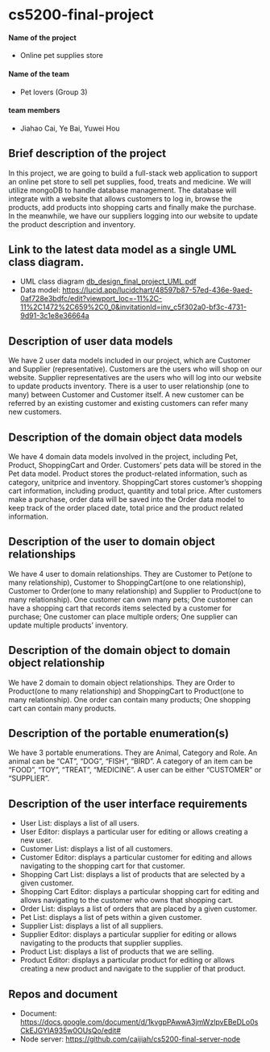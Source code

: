 # cs5200-final-project


#### Name of the project

- Online pet supplies store

#### Name of the team

- Pet lovers (Group 3)

#### team members

- Jiahao Cai, Ye Bai, Yuwei Hou

## Brief description of the project
In this project, we are going to build a full-stack web application to support an online pet store to sell pet supplies, food, treats and medicine. We will utilize mongoDB to handle database management. The database will integrate with a website that allows customers to log in, browse the products, add products into shopping carts and finally make the purchase. In the meanwhile, we have our suppliers logging into our website to update the product description and inventory. 

## Link to the latest data model as a single UML class diagram.
- UML class diagram
[db_design_final_project_UML.pdf](https://github.com/caijiah/cs5200-final-project/blob/main/db_design_final_project_UML.pdf)
- Data model:
https://lucid.app/lucidchart/48597b87-57ed-436e-9aed-0af728e3bdfc/edit?viewport_loc=-11%2C-11%2C1472%2C659%2C0_0&invitationId=inv_c5f302a0-bf3c-4731-9d91-3c1e8e36664a

## Description of user data models
We have 2 user data models included in our project, which are Customer and Supplier (representative). Customers are the users who will shop on our website. Supplier representatives are the users who will log into our website to update products inventory.
There is a user to user relationship (one to many) between Customer and Customer itself. A new customer can be referred by an existing customer and existing customers can refer many new customers.

## Description of the domain object data models
We have 4 domain data models involved in the project, including Pet, Product, ShoppingCart and Order. Customers’ pets data will be stored in the Pet data model. Product stores the product-related information, such as category, unitprice and inventory. ShoppingCart stores customer’s shopping cart information, including product, quantity and total price. After customers make a purchase, order data will be saved into the Order data model to keep track of the order placed date, total price and the product related information.

## Description of the user to domain object relationships
We have 4 user to domain relationships. They are Customer to Pet(one to many relationship), Customer to ShoppingCart(one to one relationship), Customer to Order(one to many relationship) and Supplier to Product(one to many relationship). One customer can own many pets; One customer can have a shopping cart that records items selected by a customer for purchase; One customer can place multiple orders; One supplier can update multiple products’ inventory. 

## Description of the domain object to domain object relationship
We have 2 domain to domain object relationships. They are Order to Product(one to many relationship) and ShoppingCart to Product(one to many relationship).  One order can contain many products; One shopping cart can contain many products. 

## Description of the portable enumeration(s)
We have 3 portable enumerations. They are Animal, Category and Role. An animal can be “CAT”, “DOG”, “FISH”, “BIRD”. A category of an item can be “FOOD”, “TOY”, “TREAT”, “MEDICINE”. A user can be either “CUSTOMER” or “SUPPLIER”. 
 
## Description of the user interface requirements
- User List: displays a list of all users. 
- User Editor: displays a particular user for editing or allows creating a new user. 
- Customer List: displays a list of all customers. 
- Customer Editor: displays a particular customer for editing and allows navigating to the shopping cart for that customer. 
- Shopping Cart List: displays a list of products that are selected by a given customer. 
- Shopping Cart Editor: displays a particular shopping cart for editing and allows navigating to the customer who owns that shopping cart. 
- Order List: displays a list of orders that are placed by a given customer. 
- Pet List: displays a list of pets within a given customer. 
- Supplier List: displays a list of all suppliers.
- Supplier Editor: displays a particular supplier for editing or allows navigating to the products that supplier supplies. 
- Product List: displays a list of products that we are selling.
- Product Editor: displays a particular product for editing or allows creating a new product and navigate to the supplier of that product. 

## Repos and document
- Document: https://docs.google.com/document/d/1kvgpPAwwA3jmWzlpvEBeDLo0sCkEJGYlA935w0OUsQo/edit#
- Node server: https://github.com/caijiah/cs5200-final-server-node
